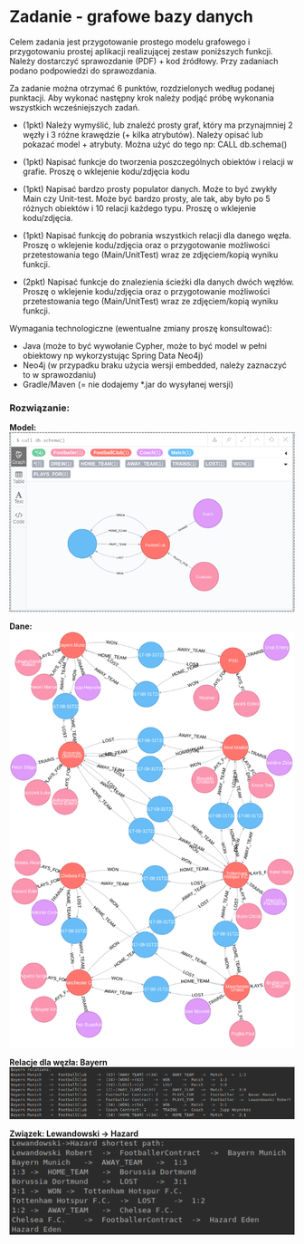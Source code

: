 # Zadanie - grafowe bazy danych
Celem zadania jest przygotowanie prostego modelu grafowego i przygotowaniu prostej aplikacji realizującej zestaw poniższych funkcji. Należy dostarczyć sprawozdanie (PDF) + kod źródłowy. Przy zadaniach podano podpowiedzi do sprawozdania.

Za zadanie można otrzymać 6 punktów, rozdzielonych według podanej punktacji.  Aby wykonać następny krok należy podjąć próbę wykonania wszystkich wcześniejszych zadań.

* (1pkt) Należy wymyślić, lub znaleźć prosty graf, który ma przynajmniej 2 węzły i 3 różne krawędzie (+ kilka atrybutów).  Należy opisać lub pokazać model + atrybuty. Można użyć do tego np: CALL db.schema()

* (1pkt) Napisać funkcje do tworzenia poszczególnych obiektów i relacji w grafie. Proszę o wklejenie kodu/zdjęcia kodu

* (1pkt) Napisać bardzo prosty populator danych. Może to być zwykły Main czy Unit-test. Może być bardzo prosty, ale tak, aby było po 5 różnych obiektów i 10 relacji każdego typu. Proszę o wklejenie kodu/zdjęcia.

* (1pkt) Napisać funkcję do pobrania wszystkich relacji dla danego węzła. Proszę o wklejenie kodu/zdjęcia oraz o przygotowanie możliwości przetestowania tego (Main/UnitTest) wraz ze zdjęciem/kopią wyniku funkcji.

* (2pkt) Napisać funkcje do znalezienia ścieżki dla danych dwóch węzłów. Proszę o wklejenie kodu/zdjęcia oraz o przygotowanie możliwości przetestowania tego (Main/UnitTest) wraz ze zdjęciem/kopią wyniku funkcji.

Wymagania technologiczne (ewentualne zmiany proszę konsultować):
* Java (może to być wywołanie Cypher, może to być model w pełni obiektowy np wykorzystując Spring Data Neo4j)
* Neo4j (w przypadku braku użycia wersji embedded, należy zaznaczyć to w sprawozdaniu)
* Gradle/Maven (= nie dodajemy *.jar do wysyłanej wersji)

### Rozwiązanie:

**Model:**
![graph](https://github.com/diwko/neo4j-test/blob/master/pictures/model.png)

**Dane:**
![data](https://github.com/diwko/neo4j-test/blob/master/pictures/data.png)

**Relacje dla węzła: Bayern**
![relations](https://github.com/diwko/neo4j-test/blob/master/pictures/relations.png)

**Związek: Lewandowski -> Hazard**
![path](https://github.com/diwko/neo4j-test/blob/master/pictures/path.png)